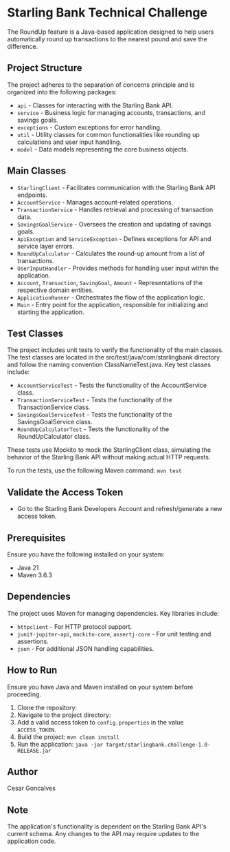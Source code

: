 # Starling Bank Technical Challenge

The RoundUp feature is a Java-based application designed to help users automatically round up transactions to the nearest pound and save the difference.


## Project Structure

The project adheres to the separation of concerns principle and is organized into the following packages:

- `api` - Classes for interacting with the Starling Bank API.
- `service` - Business logic for managing accounts, transactions, and savings goals.
- `exceptions` - Custom exceptions for error handling.
- `util` - Utility classes for common functionalities like rounding up calculations and user input handling.
- `model` - Data models representing the core business objects.
  

## Main Classes

- `StarlingClient` - Facilitates communication with the Starling Bank API endpoints.
- `AccountService` - Manages account-related operations.
- `TransactionService` - Handles retrieval and processing of transaction data.
- `SavingsGoalService` - Oversees the creation and updating of savings goals.
- `ApiException` and `ServiceException` - Defines exceptions for API and service layer errors.
- `RoundUpCalculator` - Calculates the round-up amount from a list of transactions.
- `UserInputHandler` - Provides methods for handling user input within the application.
- `Account`, `Transaction`, `SavingGoal`, `Amount` - Representations of the respective domain entities. 
- `ApplicationRunner` - Orchestrates the flow of the application logic.
- `Main` - Entry point for the application, responsible for initializing and starting the application.


## Test Classes

The project includes unit tests to verify the functionality of the main classes. The test classes are located in the src/test/java/com/starlingbank directory and follow the naming convention ClassNameTest.java. Key test classes include:

- `AccountServiceTest` - Tests the functionality of the AccountService class.
- `TransactionServiceTest` - Tests the functionality of the TransactionService class.
- `SavingsGoalServiceTest` - Tests the functionality of the SavingsGoalService class.
- `RoundUpCalculatorTest` - Tests the functionality of the RoundUpCalculator class.

These tests use Mockito to mock the StarlingClient class, simulating the behavior of the Starling Bank API without making actual HTTP requests.

To run the tests, use the following Maven command: `mvn test`


## Validate the Access Token
- Go to the Starling Bank Developers Account and refresh/generate a new access token.
  

## Prerequisites

Ensure you have the following installed on your system:

- Java 21 
- Maven 3.6.3 
  

## Dependencies

The project uses Maven for managing dependencies. Key libraries include:

- `httpclient` - For HTTP protocol support.
- `junit-jupiter-api`, `mockito-core`, `assertj-core` - For unit testing and assertions.
- `json` - For additional JSON handling capabilities.
  

## How to Run

Ensure you have Java and Maven installed on your system before proceeding.

1. Clone the repository:
2. Navigate to the project directory:
3. Add a valid access token to `config.properties` in the value `ACCESS_TOKEN`.
4. Build the project: `mvn clean install`
5. Run the application: `java -jar target/starlingbank.challenge-1.0-RELEASE.jar`

## Author

Cesar Goncalves


## Note

The application's functionality is dependent on the Starling Bank API's current schema. Any changes to the API may require updates to the application code.